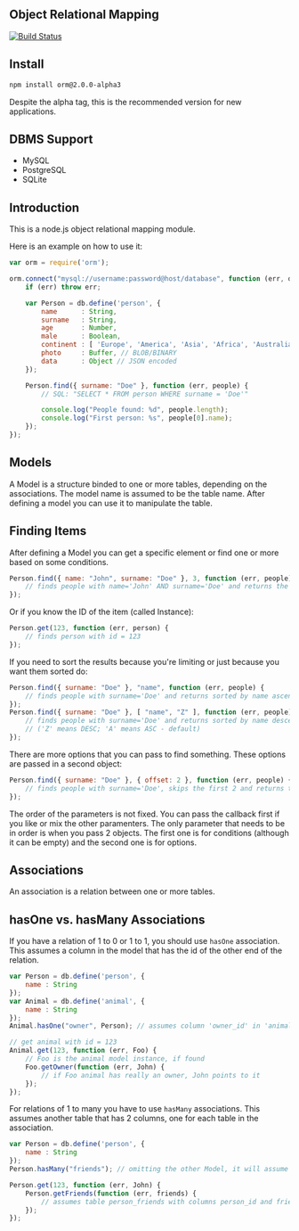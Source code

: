 ## Object Relational Mapping

[![Build Status](https://secure.travis-ci.org/dresende/node-orm2.png)](http://travis-ci.org/dresende/node-orm2)

## Install

```sh
npm install orm@2.0.0-alpha3
```

Despite the alpha tag, this is the recommended version for new applications.

## DBMS Support

- MySQL
- PostgreSQL
- SQLite

## Introduction

This is a node.js object relational mapping module.

Here is an example on how to use it:

```js
var orm = require('orm');

orm.connect("mysql://username:password@host/database", function (err, db) {
	if (err) throw err;

	var Person = db.define('person', {
		name      : String,
		surname   : String,
		age       : Number,
		male      : Boolean,
		continent : [ 'Europe', 'America', 'Asia', 'Africa', 'Australia', 'Antartica' ], // ENUM type
		photo     : Buffer, // BLOB/BINARY
		data      : Object // JSON encoded
	});

	Person.find({ surname: "Doe" }, function (err, people) {
		// SQL: "SELECT * FROM person WHERE surname = 'Doe'"

		console.log("People found: %d", people.length);
		console.log("First person: %s", people[0].name);
	});
});
```

## Models

A Model is a structure binded to one or more tables, depending on the associations. The model name is assumed to be the table name. After defining a model you can use it to manipulate the table.

## Finding Items

After defining a Model you can get a specific element or find one or more based on some conditions.

```js
Person.find({ name: "John", surname: "Doe" }, 3, function (err, people) {
	// finds people with name='John' AND surname='Doe' and returns the first 3
});
```

Or if you know the ID of the item (called Instance):

```js
Person.get(123, function (err, person) {
	// finds person with id = 123
});
```

If you need to sort the results because you're limiting or just because you want them sorted do:

```js
Person.find({ surname: "Doe" }, "name", function (err, people) {
	// finds people with surname='Doe' and returns sorted by name ascending
});
Person.find({ surname: "Doe" }, [ "name", "Z" ], function (err, people) {
	// finds people with surname='Doe' and returns sorted by name descending
	// ('Z' means DESC; 'A' means ASC - default)
});
```

There are more options that you can pass to find something. These options are passed in a second
object:

```js
Person.find({ surname: "Doe" }, { offset: 2 }, function (err, people) {
	// finds people with surname='Doe', skips the first 2 and returns the others
});
```

The order of the parameters is not fixed. You can pass the callback first if you like or mix the
other paramenters. The only parameter that needs to be in order is when you pass 2 objects. The
first one is for conditions (although it can be empty) and the second one is for options.

## Associations

An association is a relation between one or more tables.

## hasOne vs. hasMany Associations

If you have a relation of 1 to 0 or 1 to 1, you should use `hasOne` association. This assumes a column in the model that has the id of the other end of the relation.

```js
var Person = db.define('person', {
	name : String
});
var Animal = db.define('animal', {
	name : String
});
Animal.hasOne("owner", Person); // assumes column 'owner_id' in 'animal' table

// get animal with id = 123
Animal.get(123, function (err, Foo) {
	// Foo is the animal model instance, if found
	Foo.getOwner(function (err, John) {
		// if Foo animal has really an owner, John points to it
	});
});
```

For relations of 1 to many you have to use `hasMany` associations. This assumes another table that has 2 columns, one for each table in the association.

```js
var Person = db.define('person', {
	name : String
});
Person.hasMany("friends"); // omitting the other Model, it will assume self model

Person.get(123, function (err, John) {
	Person.getFriends(function (err, friends) {
		// assumes table person_friends with columns person_id and friends_id
	});
});
```

